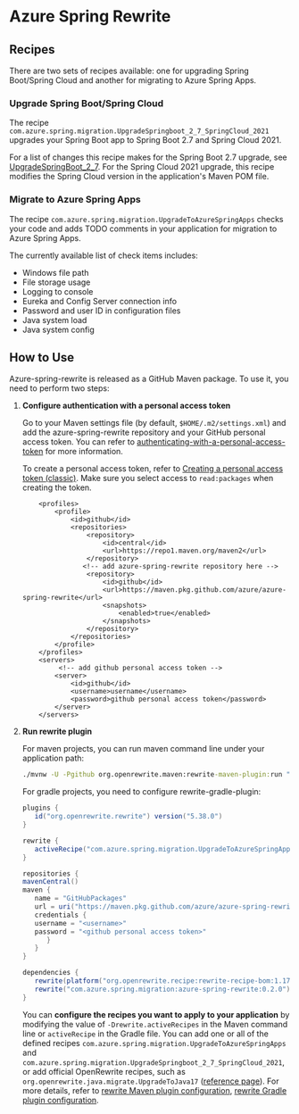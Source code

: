 # Azure Spring Rewrite

## Recipes

There are two sets of recipes available: one for upgrading Spring Boot/Spring Cloud and another for migrating to Azure Spring Apps.

### Upgrade Spring Boot/Spring Cloud

The recipe `com.azure.spring.migration.UpgradeSpringboot_2_7_SpringCloud_2021` upgrades your Spring Boot app to Spring Boot 2.7 and Spring Cloud 2021.

For a list of changes this recipe makes for the Spring Boot 2.7 upgrade, see [UpgradeSpringBoot_2_7](https://docs.openrewrite.org/reference/recipes/java/spring/boot2/upgradespringboot_2_7#definition).
For the Spring Cloud 2021 upgrade, this recipe modifies the Spring Cloud version in the application's Maven POM file.

### Migrate to Azure Spring Apps

The recipe `com.azure.spring.migration.UpgradeToAzureSpringApps` checks your code and adds TODO comments in your application for migration to Azure Spring Apps.

The currently available list of check items includes:
- Windows file path
- File storage usage
- Logging to console
- Eureka and Config Server connection info
- Password and user ID in configuration files
- Java system load
- Java system config

## How to Use

Azure-spring-rewrite is released as a GitHub Maven package. To use it, you need to perform two steps:
1) **Configure authentication with a personal access token**

   Go to your Maven settings file (by default, `$HOME/.m2/settings.xml`) and add the azure-spring-rewrite repository and your GitHub personal access token.
   You can refer to [authenticating-with-a-personal-access-token](https://docs.github.com/en/packages/working-with-a-github-packages-registry/working-with-the-apache-maven-registry#authenticating-with-a-personal-access-token) for more information.
   
   To create a personal access token, refer to [Creating a personal access token (classic)](https://docs.github.com/en/authentication/keeping-your-account-and-data-secure/creating-a-personal-access-token#creating-a-personal-access-token-classic). Make sure you select access to `read:packages` when creating the token.
   ```
       <profiles>
           <profile>
               <id>github</id>
               <repositories>
                   <repository>
                       <id>central</id>
                       <url>https://repo1.maven.org/maven2</url>
                   </repository>
                  <!-- add azure-spring-rewrite repository here -->
                   <repository>
                       <id>github</id>
                       <url>https://maven.pkg.github.com/azure/azure-spring-rewrite</url>
                       <snapshots>
                           <enabled>true</enabled>
                       </snapshots>
                   </repository>
               </repositories>
           </profile>
       </profiles>
       <servers>
            <!-- add github personal access token -->
           <server>
               <id>github</id>
               <username>username</username>
               <password>github personal access token</password>
           </server>
       </servers>
   ```


2) **Run rewrite plugin**

   For maven projects, you can run maven command line under your application path:
   ```cmd
   ./mvnw -U -Pgithub org.openrewrite.maven:rewrite-maven-plugin:run "-Drewrite.activeRecipes=com.azure.spring.migration.UpgradeToAzureSpringApps,com.azure.spring.migration.UpgradeSpringboot_2_7_SpringCloud_2021" "-Drewrite.recipeArtifactCoordinates=com.azure.spring.migration:azure-spring-rewrite:LATEST"
   ```
   
   For gradle projects, you need to configure rewrite-gradle-plugin:
   ```gradle
   plugins {
      id("org.openrewrite.rewrite") version("5.38.0")
   }
   
   rewrite {
      activeRecipe("com.azure.spring.migration.UpgradeToAzureSpringApps", "com.azure.spring.migration.UpgradeSpringboot_2_7_SpringCloud_2021")
   }
   
   repositories {
   mavenCentral()
   maven {
      name = "GitHubPackages"
      url = uri("https://maven.pkg.github.com/azure/azure-spring-rewrite")
      credentials {
      username = "<username>"
      password = "<github personal access token>"
         }
      }
   }
   
   dependencies {
      rewrite(platform("org.openrewrite.recipe:rewrite-recipe-bom:1.17.0"))
      rewrite("com.azure.spring.migration:azure-spring-rewrite:0.2.0")
   }
   ```

   You can **configure the recipes you want to apply to your application** by modifying the value of `-Drewrite.activeRecipes` in the Maven command line or `activeRecipe` in the Gradle file.
   You can add one or all of the defined recipes `com.azure.spring.migration.UpgradeToAzureSpringApps` and `com.azure.spring.migration.UpgradeSpringboot_2_7_SpringCloud_2021`, or add official OpenRewrite recipes, such as `org.openrewrite.java.migrate.UpgradeToJava17` ([reference page](https://docs.openrewrite.org/reference/recipes/java/migrate/upgradetojava17)).
   For more details, refer to [rewrite Maven plugin configuration](https://docs.openrewrite.org/reference/rewrite-maven-plugin#plugin-configuration), [rewrite Gradle plugin configuration](https://docs.openrewrite.org/reference/gradle-plugin-configuration).
